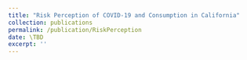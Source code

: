 ```yaml
---
title: "Risk Perception of COVID-19 and Consumption in California"
collection: publications
permalink: /publication/RiskPerception
date: \TBD
excerpt: ''
---
```


